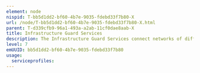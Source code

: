 ```yaml
---
element: node
nispid: T-bb5d1dd2-bf60-4b7e-9035-fdebd33f7b80-X
url: /node/T-bb5d1dd2-bf60-4b7e-9035-fdebd33f7b80-X.html
parent: T-d339cfb9-96a1-493a-a2ab-11cf0dae8aab-X
title: Infrastructure Guard Services
description: The Infrastructure Guard Services connect networks of different information domains and usage areas while controlling data flow between the networks using a set of predefined rules.
level: 7
emUUID: bb5d1dd2-bf60-4b7e-9035-fdebd33f7b80
usage:
  serviceprofiles:
---
```

